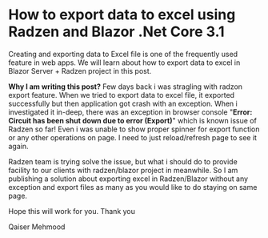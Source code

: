 # How to export data to excel using Radzen and Blazor .Net Core 3.1
Creating and exporting data to Excel file is one of the frequently used feature in web apps. We will learn about how to export data to excel in Blazor Server + Radzen project in this post.

**Why I am writing this post?** Few days back i was stragling with radzon export feature. When we tried to export data to excel file, it exported successfully but then application got crash with an exception. When i investigated it in-deep, there was an exception in browser console "**Error: Circuit has been shut down due to error (Export)**" which is known issue of Radzen so far! Even i was unable to show proper spinner for export function or any other operations on page. I need to just reload/refresh page to see it again.

Radzen team is trying solve the issue, but what i should do to provide facility to our clients with radzen/blazor project in meanwhile. So I am publishing a solution about exporting excel in Radzen/Blazor without any exception and export files as many as you would like to do staying on same page.

Hope this will work for you.
Thank you

Qaiser Mehmood
